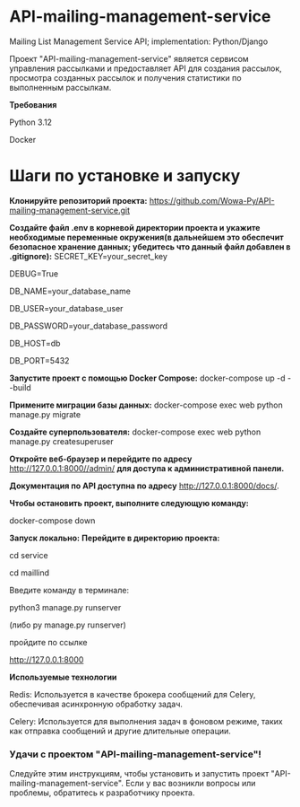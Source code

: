 # API-mailing-management-service
Mailing List Management Service API; implementation: Python/Django

Проект "API-mailing-management-service" является сервисом управления рассылками и предоставляет API для создания рассылок, просмотра созданных рассылок и получения статистики по выполненным рассылкам.

**Требования**

Python 3.12

Docker 

# Шаги по установке и запуску


**Клонируйте репозиторий проекта:**
https://github.com/Wowa-Py/API-mailing-management-service.git

**Создайте файл .env в корневой директории проекта и укажите необходимые переменные окружения(в дальнейшем это обеспечит безопасное хранение данных; убедитесь что данный файл добавлен в .gitignore):**
SECRET_KEY=your_secret_key

DEBUG=True

DB_NAME=your_database_name

DB_USER=your_database_user

DB_PASSWORD=your_database_password

DB_HOST=db

DB_PORT=5432

**Запустите проект с помощью Docker Compose:**
docker-compose up -d --build

**Примените миграции базы данных:**
docker-compose exec web python manage.py migrate

**Создайте суперпользователя:**
docker-compose exec web python manage.py createsuperuser

**Откройте веб-браузер и перейдите по адресу** http://127.0.0.1:8000//admin/ **для доступа к административной панели.**

**Документация по API доступна по адресу** http://127.0.0.1:8000/docs/.

**Чтобы остановить проект, выполните следующую команду:**

docker-compose down

**Запуск локально:**
**Перейдите в директорию проекта:**

cd service

cd maillind

Введите команду в терминале:

python3 manage.py runserver

(либо py manage.py runserver)

пройдите по ссылке

http://127.0.0.1:8000

**Используемые технологии**

Redis: Используется в качестве брокера сообщений для Celery, обеспечивая асинхронную обработку задач.

Celery: Используется для выполнения задач в фоновом режиме, таких как отправка сообщений и другие длительные операции.


### Удачи с проектом "API-mailing-management-service"!

Следуйте этим инструкциям, чтобы установить и запустить проект "API-mailing-management-service". Если у вас возникли вопросы или проблемы, обратитесь к разработчику проекта.
